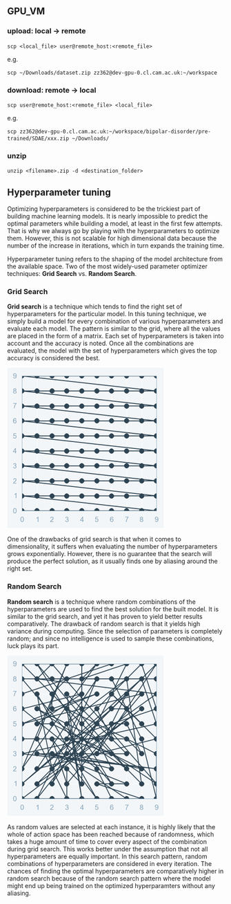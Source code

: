 ## GPU_VM

### upload: local -> remote
```
scp <local_file> user@remote_host:<remote_file>
```
e.g.
```
scp ~/Downloads/dataset.zip zz362@dev-gpu-0.cl.cam.ac.uk:~/workspace
```

### download: remote -> local
```
scp user@remote_host:<remote_file> <local_file>
```
e.g.
```
scp zz362@dev-gpu-0.cl.cam.ac.uk:~/workspace/bipolar-disorder/pre-trained/SDAE/xxx.zip ~/Downloads/
```

### unzip
```
unzip <filename>.zip -d <destination_folder>
```

## Hyperparameter tuning

Optimizing hyperparameters is considered to be the trickiest part of building machine learning models. It is nearly impossible to predict the optimal parameters while building a model, at least in the first few attempts. That is why we always go by playing with the hyperparameters to optimize them. However, this is not scalable for high dimensional data because the number of the increase in iterations, which in turn expands the training time.

Hyperparameter tuning refers to the shaping of the model architecture from the available space. Two of the most widely-used parameter optimizer techniques: **Grid Search** vs. **Random Search**.


### Grid Search

**Grid search** is a technique which tends to find the right set of hyperparameters for the particular model. In this tuning technique, we simply build a model for every combination of various hyperparameters and evaluate each model. The pattern is similar to the grid, where all the values are placed in the form of a matrix. Each set of hyperparameters is taken into account and the accuracy is noted. Once all the combinations are evaluated, the model with the set of hyperparameters which gives the top accuracy is considered the best. 

![](../images/literature/tuning_GridSearch.png)

One of the drawbacks of grid search is that when it comes to dimensionality, it suffers when evaluating the number of hyperparameters grows exponentially. However, there is no guarantee that the search will produce the perfect solution, as it usually finds one by aliasing around the right set.

### Random Search

**Random search** is a technique where random combinations of the hyperparameters are used to find the best solution for the built model. It is similar to the grid search, and yet it has proven to yield better results comparatively. The drawback of random search is that it yields high variance during computing. Since the selection of parameters is completely random; and since no intelligence is used to sample these combinations, luck plays its part.

![](../images/literature/tuning_RandomSearch.png)

As random values are selected at each instance, it is highly likely that the whole of action space has been reached because of randomness, which takes a huge amount of time to cover every aspect of the combination during grid search. This works better under the assumption that not all hyperparameters are equally important. In this search pattern, random combinations of hyperparameters are considered in every iteration. The chances of finding the optimal hyperparameters are comparatively higher in random search because of the random search pattern where the model might end up being trained on the optimized hyperparamters without any aliasing.
